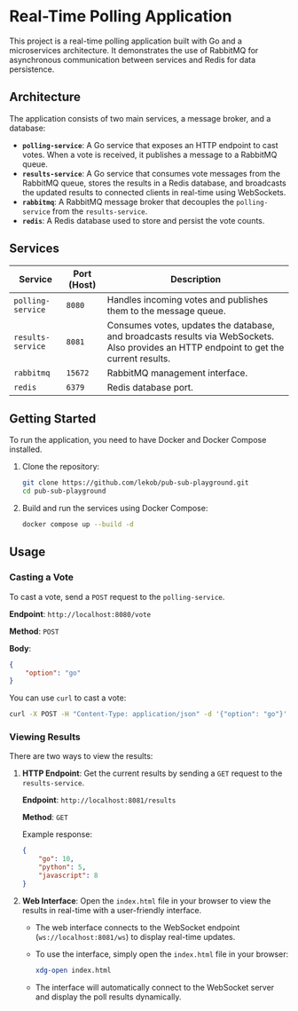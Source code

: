 # Real-Time Polling Application

This project is a real-time polling application built with Go and a microservices architecture. It demonstrates the use of RabbitMQ for asynchronous communication between services and Redis for data persistence.

## Architecture

The application consists of two main services, a message broker, and a database:

-   **`polling-service`**: A Go service that exposes an HTTP endpoint to cast votes. When a vote is received, it publishes a message to a RabbitMQ queue.
-   **`results-service`**: A Go service that consumes vote messages from the RabbitMQ queue, stores the results in a Redis database, and broadcasts the updated results to connected clients in real-time using WebSockets.
-   **`rabbitmq`**: A RabbitMQ message broker that decouples the `polling-service` from the `results-service`.
-   **`redis`**: A Redis database used to store and persist the vote counts.

## Services

| Service           | Port (Host) | Description                                                                                                                             |
| ----------------- | ----------- | --------------------------------------------------------------------------------------------------------------------------------------- |
| `polling-service` | `8080`      | Handles incoming votes and publishes them to the message queue.                                                                         |
| `results-service` | `8081`      | Consumes votes, updates the database, and broadcasts results via WebSockets. Also provides an HTTP endpoint to get the current results. |
| `rabbitmq`        | `15672`     | RabbitMQ management interface.                                                                                                          |
| `redis`           | `6379`      | Redis database port.                                                                                                                    |

## Getting Started

To run the application, you need to have Docker and Docker Compose installed.

1.  Clone the repository:

    ```bash
    git clone https://github.com/lekob/pub-sub-playground.git
    cd pub-sub-playground
    ```

2.  Build and run the services using Docker Compose:

    ```bash
    docker compose up --build -d
    ```

## Usage

### Casting a Vote

To cast a vote, send a `POST` request to the `polling-service`.

**Endpoint**: `http://localhost:8080/vote`

**Method**: `POST`

**Body**:

```json
{
    "option": "go"
}
```

You can use `curl` to cast a vote:

```bash
curl -X POST -H "Content-Type: application/json" -d '{"option": "go"}' http://localhost:8080/vote
```

### Viewing Results

There are two ways to view the results:

1. **HTTP Endpoint**: Get the current results by sending a `GET` request to the `results-service`.

    **Endpoint**: `http://localhost:8081/results`

    **Method**: `GET`

    Example response:

    ```json
    {
        "go": 10,
        "python": 5,
        "javascript": 8
    }
    ```

2. **Web Interface**: Open the `index.html` file in your browser to view the results in real-time with a user-friendly interface.

    - The web interface connects to the WebSocket endpoint (`ws://localhost:8081/ws`) to display real-time updates.
    - To use the interface, simply open the `index.html` file in your browser:

      ```bash
      xdg-open index.html
      ```

    - The interface will automatically connect to the WebSocket server and display the poll results dynamically.

